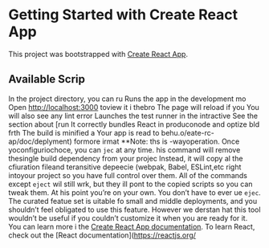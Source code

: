 # Getting Started with Create React App
This project was bootstrapped with [Create React App](https://github.com/facebook/create-react-app).
## Available Scrip
In the project directory, you can ru
Runs the app in the development mo
Open [http://localhost:3000](http://ocalhost:3000) toview it i thebro
The page will reload if you 
You will also see any lint error
Launches the test runner in the intractive 
See the section about [run
It correctly bundles React in produconode and optize bld frth
The build is minified a
Your app is read to behu.o/eate-rc-ap/doc/deplyment) formore irmat
**Note: ths is  -wayoperation. Once yoconfiguriochoce, you can `jec` at any time. his command will remove thesingle build dependency from your projec
Instead, it will copy al the cfiuration fileand teransitive depeecie (webpak, Babel, ESLint,etc right intoyour project so you have full control over them. All of the commands except `eject` wil still wrk, but they ill pont to the copied scripts so you can tweak them. At his point you’re on your own.
You don’t have to ever ue `ejec`. The curated featue set is uitable fo small and middle deployments, and you shouldn’t feel obligated to use this feature. However we derstan hat this tool wouldn’t be useful if you couldn’t customize it when you are ready for it.
You can learn more i the [Create React App documentation](https://facebook.github.io/create-react-app/docs/getting-started).
To learn React, check out the [React documentation](https://reactjs.org/

